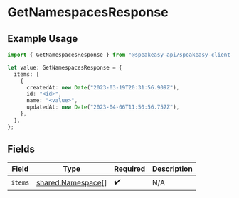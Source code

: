 # GetNamespacesResponse

## Example Usage

```typescript
import { GetNamespacesResponse } from "@speakeasy-api/speakeasy-client-sdk-typescript/sdk/models/shared";

let value: GetNamespacesResponse = {
  items: [
    {
      createdAt: new Date("2023-03-19T20:31:56.909Z"),
      id: "<id>",
      name: "<value>",
      updatedAt: new Date("2023-04-06T11:50:56.757Z"),
    },
  ],
};
```

## Fields

| Field                                                         | Type                                                          | Required                                                      | Description                                                   |
| ------------------------------------------------------------- | ------------------------------------------------------------- | ------------------------------------------------------------- | ------------------------------------------------------------- |
| `items`                                                       | [shared.Namespace](../../../sdk/models/shared/namespace.md)[] | :heavy_check_mark:                                            | N/A                                                           |